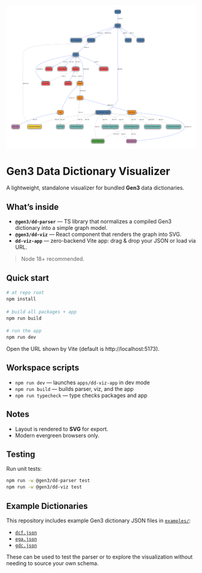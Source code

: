 ![gdc.svg](examples/gdc.svg "GDC dictionary")

# Gen3 Data Dictionary Visualizer

A lightweight, standalone visualizer for bundled **Gen3** data dictionaries.

## What’s inside

- **`@gen3/dd-parser`** — TS library that normalizes a compiled Gen3 dictionary into a simple graph model.
- **`@gen3/dd-viz`** — React component that renders the graph into SVG.
- **`dd-viz-app`** — zero-backend Vite app: drag & drop your JSON or load via URL.

> Node 18+ recommended.

## Quick start

```bash
# at repo root
npm install

# build all packages + app
npm run build

# run the app
npm run dev

```

Open the URL shown by Vite (default is http://localhost:5173).

## Workspace scripts

- `npm run dev` — launches `apps/dd-viz-app` in dev mode
- `npm run build` — builds parser, viz, and the app
- `npm run typecheck` — type checks packages and app

## Notes

- Layout is rendered to **SVG** for export.
- Modern evergreen browsers only.


## Testing
Run unit tests:

```bash
npm run -w @gen3/dd-parser test
npm run -w @gen3/dd-viz test
```

## Example Dictionaries

This repository includes example Gen3 dictionary JSON files in [`examples/`](./examples/):

- [`dcf.json`](./examples/dcf.json)
- [`ega.json`](./examples/ega.json)
- [`gdc.json`](./examples/gdc.json)

These can be used to test the parser or to explore the visualization without needing to source your own schema.

